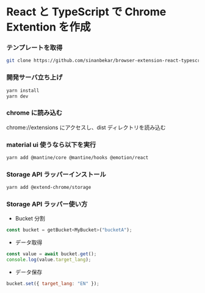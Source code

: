 # React と TypeScript で Chrome Extention を作成

### テンプレートを取得

```bash
git clone https://github.com/sinanbekar/browser-extension-react-typescript-starter.git
```

### 開発サーバ立ち上げ

```bash
yarn install
yarn dev
```

### chrome に読み込む

chrome://extensions にアクセスし、dist ディレクトリを読み込む

### material ui 使うなら以下を実行

```bash
yarn add @mantine/core @mantine/hooks @emotion/react
```

### Storage API ラッパーインストール

```bash
yarn add @extend-chrome/storage
```

### Storage API ラッパー使い方

- Bucket 分割

```JavaScript
const bucket = getBucket<MyBucket>("bucketA");
```

- データ取得

```JavaScript
const value = await bucket.get();
console.log(value.target_lang);
```

- データ保存

```JavaScript
bucket.set({ target_lang: "EN" });
```
